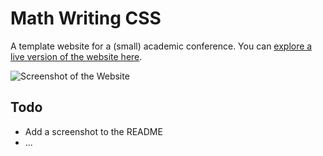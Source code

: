# Math Writing CSS

A template website for a (small) academic conference. You can [explore a live version of the website here](https://mikepierce.github.io/conference-website-template/).

![Screenshot of the Website]()

## Todo

 - Add a screenshot to the README
 - ...

